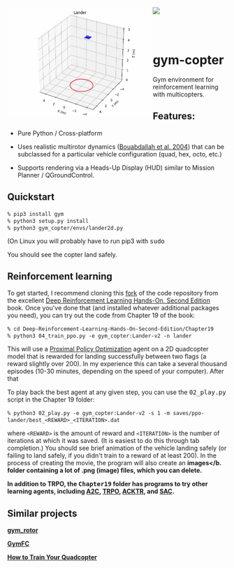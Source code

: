 <img src="media/lander3d.gif" height=250 align="left">
<img src="media/lander2d.gif" height=150 align="top">

<br><br>

# gym-copter
Gym environment for reinforcement learning with multicopters.  

## Features:

* Pure Python / Cross-platform

* Uses realistic multirotor dynamics
([Bouabdallah et al. 2004](https://infoscience.epfl.ch/record/97532/files/325.pdf)) that can be
subclassed for a particular vehicle configuration (quad, hex, octo, etc.)

* Supports rendering via a Heads-Up Display (HUD) similar to Mission Planner / QGroundControl.

## Quickstart

```
% pip3 install gym
% python3 setup.py install
% python3 gym_copter/envs/lander2d.py
```
(On Linux you will probably have to run pip3 with <tt>sudo</tt>

You should see the copter land safely.

## Reinforcement learning


To get started, I recommend cloning this
[fork](https://github.com/simondlevy/Deep-Reinforcement-Learning-Hands-On-Second-Edition) 
of the code repository from the excellent
[Deep Reinforcement Learning Hands-On, Second Edition](https://www.amazon.com/Deep-Reinforcement-Learning-Hands-Q-networks-ebook/dp/B076H9VQH6) book.  Once you've done that (and installed whatever additional
packages you need), you can try out the code from Chapter 19 of the book:

```
% cd Deep-Reinforcement-Learning-Hands-On-Second-Edition/Chapter19
% python3 04_train_ppo.py -e gym_copter:Lander-v2 -n lander
```

This will use a [Proximal Policy Optimization](https://arxiv.org/abs/1707.06347) agent on a 2D quadcopter model
that is rewarded for landing successfully between two flags (a reward slightly
over 200).  In my experience this can take a several thousand episodes (10-30
minutes, depending on the speed of your computer).  After that

To play back the best agent at any given step, you can use the
<tt>02\_play.py</tt> script in the Chapter 19 folder:

```
% python3 02_play.py -e gym_copter:Lander-v2 -s 1 -m saves/ppo-lander/best_<REWARD>_<ITERATION>.dat
```

where ```<REWARD>``` is the amount of reward and ```<ITERATION>``` is the number of iterations at which it was saved.
(It is easiest to do this through tab completion.) You should see brief animation of the vehicle landing safely 
(or failing to land safely, if you didn't train to a reward of at least 200).  In the process of creating the movie,
the program will also create an <b>images</b. folder containing a lot of .png (image) files, which you can delete.

In addition to TRPO, the <tt>Chapter19</tt> folder has programs to try other learning agents, including
[A2C](https://arxiv.org/abs/1506.02438), 
[TRPO](https://arxiv.org/abs/1502.05477), 
[ACKTR](https://arxiv.org/abs/1708.05144), 
and [SAC](https://arxiv.org/abs/1801.01290).

## Similar projects

[gym\_rotor](https://github.com/inkyusa/gym_rotor)

[GymFC](https://github.com/wil3/gymfc)

[How to Train Your Quadcopter](https://towardsdatascience.com/how-to-train-your-quadcopter-adventures-in-machine-learning-algorithms-e6ee5033fd61)
